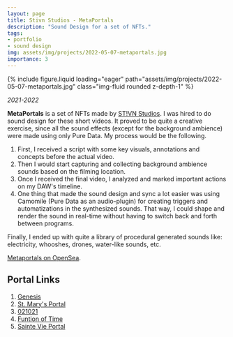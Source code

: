 ```yaml
---
layout: page
title: Stivn Studios - MetaPortals  
description: "Sound Design for a set of NFTs."
tags:
- portfolio
- sound design
img: assets/img/projects/2022-05-07-metaportals.jpg
importance: 3
---
```


<div class="row">
    <div class="col-sm mt-3 mt-md-0">
        {% include figure.liquid loading="eager" path="assets/img/projects/2022-05-07-metaportals.jpg" class="img-fluid rounded z-depth-1" %}
    </div>
</div>


*2021-2022*

**MetaPortals** is a set of NFTs made by [ST!VN Studios](https://www.artbysteven.com/).
I was hired to do sound design for these short videos.
It proved to be quite a creative exercise, since all the sound effects (except for the background ambience) were made using only Pure Data.
My process would be the following.
1. First, I received a script with some key visuals, annotations and concepts before the actual video.
2. Then I would start capturing and collecting background ambience sounds based on the filming location.
3. Once I received the final video, I analyzed and marked important actions on my DAW's timeline.
4. One thing that made the sound design and sync a lot easier was using Camomile (Pure Data as an audio-plugin) for creating triggers and automatizations in the synthesized sounds. That way, I could shape and render the sound in real-time without having to switch back and forth between programs.

Finally, I ended up with quite a library of procedural generated sounds like: electricity, whooshes, drones, water-like sounds, etc.

[Metaportals on OpenSea](https://opensea.io/collection/metaportals).

## Portal Links 
1. [Genesis](https://www.instagram.com/p/CO3c1BjB5g0/)
2. [St. Mary's Portal](https://www.instagram.com/p/CTDla22sTHM/)
3. [021021](https://www.instagram.com/p/CaTcpsmMN06/)
4. [Funtion of Time](https://www.instagram.com/p/CaSzh89P1fB/)
5. [Sainte Vie Portal](https://www.instagram.com/p/CaQnmpBs-Xi/)
